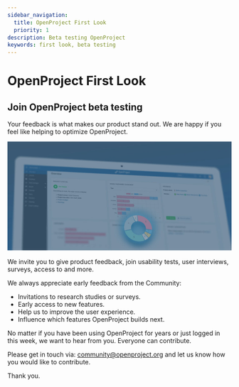 ```yaml
---
sidebar_navigation:
  title: OpenProject First Look
  priority: 1
description: Beta testing OpenProject
keywords: first look, beta testing
---
```

# OpenProject First Look

## Join OpenProject beta testing

Your feedback is what makes our product stand out. We are happy if you feel like helping to optimize OpenProject. 

![OpenProject first look beta testing](openproject-first-look-beta-testing.jpg)

We invite you to give product feedback, join usability tests, user interviews, surveys, access to and more.

We always appreciate early feedback from the Community:

* Invitations to research studies or surveys.
* Early access to new features.
* Help us to improve the user experience.
* Influence which features OpenProject builds next.

No matter if you have been using OpenProject for years or just logged in this week, we want to hear from you. Everyone can contribute.

Please get in touch via: community@openproject.org and let us know how you would like to contribute.

Thank you.
